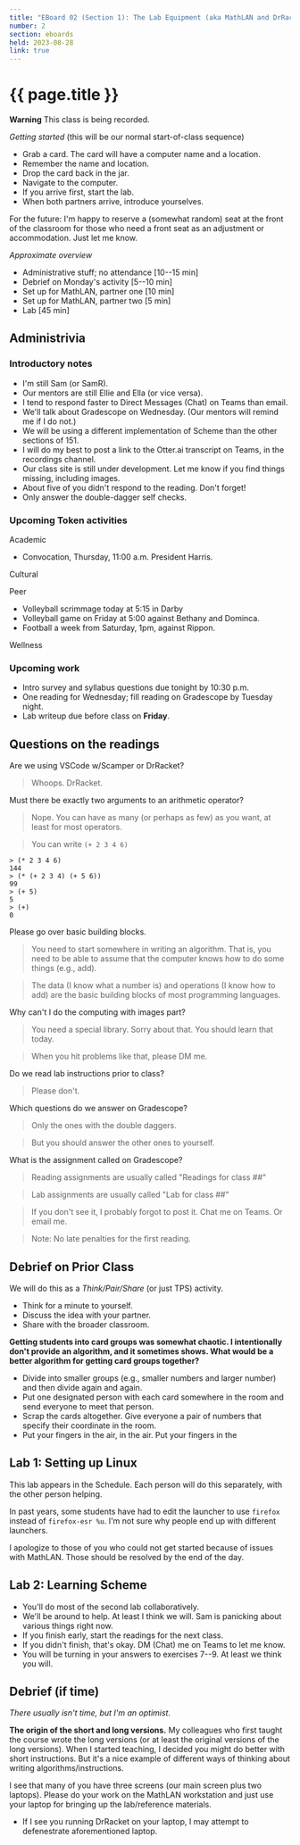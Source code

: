 ```yaml
---
title: "EBoard 02 (Section 1): The Lab Equipment (aka MathLAN and DrRacket)"
number: 2
section: eboards
held: 2023-08-28
link: true
---
```

# {{ page.title }}

**Warning** This class is being recorded.

_Getting started_ (this will be our normal start-of-class sequence)

* Grab a card.  The card will have a computer name and a location.
* Remember the name and location.
* Drop the card back in the jar.
* Navigate to the computer.
* If you arrive first, start the lab.
* When both partners arrive, introduce yourselves.

For the future: I'm happy to reserve a (somewhat random) seat at
the front of the classroom for those who need a front seat as an
adjustment or accommodation.  Just let me know.

_Approximate overview_

* Administrative stuff; no attendance [10--15 min]
* Debrief on Monday's activity [5--10 min]
* Set up for MathLAN, partner one [10 min]
* Set up for MathLAN, partner two [5 min]
* Lab [45 min]

Administrivia
-------------

### Introductory notes

* I'm still Sam (or SamR).
* Our mentors are still Ellie and Ella (or vice versa).
* I tend to respond faster to Direct Messages (Chat) on Teams than email.
* We'll talk about Gradescope on Wednesday.  (Our mentors will remind me
  if I do not.)
* We will be using a different implementation of Scheme than the other
  sections of 151.
* I will do my best to post a link to the Otter.ai transcript on Teams,
  in the recordings channel.
* Our class site is still under development.  Let me know if you find
  things missing, including images.
* About five of you didn't respond to the reading.  Don't forget!
* Only answer the double-dagger self checks.

### Upcoming Token activities

Academic

* Convocation, Thursday, 11:00 a.m.  President Harris.

Cultural

Peer

* Volleyball scrimmage today at 5:15 in Darby
* Volleyball game on Friday at 5:00 against Bethany and Dominca.
* Football a week from Saturday, 1pm, against Rippon.

Wellness

### Upcoming work

* Intro survey and syllabus questions due tonight by 10:30 p.m.
* One reading for Wednesday; fill reading on Gradescope by Tuesday night.
* Lab writeup due before class on **Friday**.

Questions on the readings
-------------------------

Are we using VSCode w/Scamper or DrRacket?

> Whoops.  DrRacket.

Must there be exactly two arguments to an arithmetic operator?

> Nope.  You can have as many (or perhaps as few) as you want, at least
  for most operators.

> You can write `(+ 2 3 4 6)`

```
> (* 2 3 4 6)
144
> (* (+ 2 3 4) (+ 5 6))
99
> (+ 5)
5
> (+)
0
```

Please go over basic building blocks.

> You need to start somewhere in writing an algorithm.  That is, you
  need to be able to assume that the computer knows how to do some
  things (e.g., add).

> The data (I know what a number is) and operations (I know how to add)
  are the basic building blocks of most programming languages.

Why can't I do the computing with images part?

> You need a special library.  Sorry about that.  You should learn that
  today.

> When you hit problems like that, please DM me.

Do we read lab instructions prior to class?

> Please don't.

Which questions do we answer on Gradescope?

> Only the ones with the double daggers.

> But you should answer the other ones to yourself.

What is the assignment called on Gradescope?

> Reading assignments are usually called "Readings for class ##"

> Lab assignments are usually called "Lab for class ##"

> If you don't see it, I probably forgot to post it.  Chat me on Teams.
  Or email me.

> Note: No late penalties for the first reading.


Debrief on Prior Class
----------------------

We will do this as a _Think/Pair/Share_ (or just TPS) activity.

* Think for a minute to yourself.
* Discuss the idea with your partner.
* Share with the broader classroom.

**Getting students into card groups was somewhat chaotic.  I intentionally
don't provide an algorithm, and it sometimes shows.  What would be a better
algorithm for getting card groups together?**

* Divide into smaller groups (e.g., smaller numbers and larger number)
  and then divide again and again.
* Put one designated person with each card somewhere in the room and
  send everyone to meet that person.
* Scrap the cards altogether.  Give everyone a pair of numbers that
  specify their coordinate in the room.
* Put your fingers in the air, in the air.  Put your fingers in the

Lab 1: Setting up Linux
-----------------------

This lab appears in the Schedule.  Each person will do this separately, with
the other person helping.

In past years, some students have had to edit the launcher to use
`firefox` instead of `firefox-esr %u`.  I'm not sure why people end up
with different launchers.

I apologize to those of you who could not get started because of issues
with MathLAN.  Those should be resolved by the end of the day.

Lab 2: Learning Scheme
----------------------

* You'll do most of the second lab collaboratively.
* We'll be around to help.  At least I think we will.  Sam is panicking
  about various things right now.
* If you finish early, start the readings for the next class.
* If you didn't finish, that's okay.  DM (Chat) me on Teams to let me know.
* You will be turning in your answers to exercises 7--9.  At least we
  think you will.

Debrief (if time)
-----------------

_There usually isn't time, but I'm an optimist._

**The origin of the short and long versions.**  My colleagues who
first taught the course wrote the long versions (or at least
the original versions of the long versions).  When I started
teaching, I decided you might do better with short instructions.
But it's a nice example of different ways of thinking about writing
algorithms/instructions.

I see that many of you have three screens (our main screen plus two
laptops).  Please do your work on the MathLAN workstation and just
use your laptop for bringing up the lab/reference materials.

* If I see you running DrRacket on your laptop, I may attempt
  to defenestrate aforementioned laptop.

